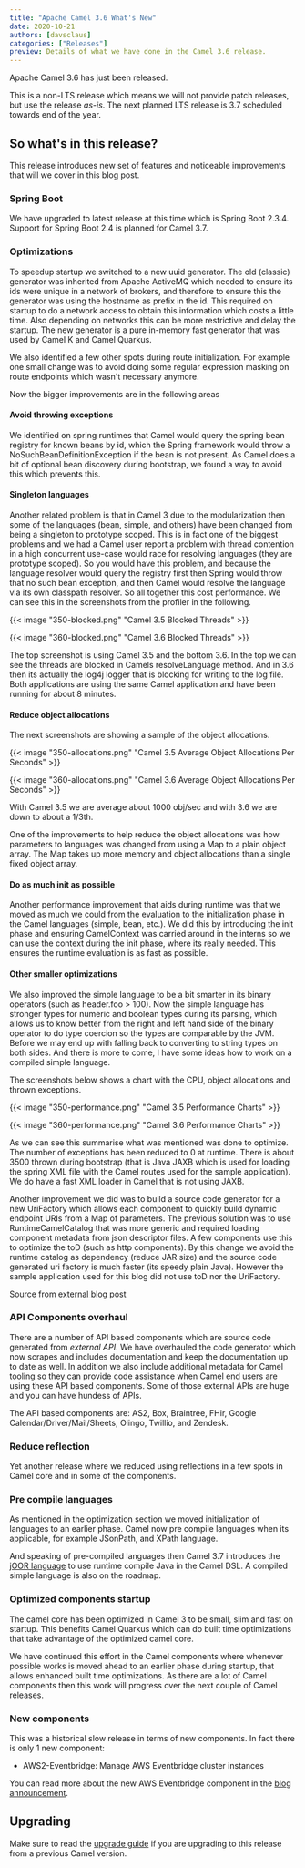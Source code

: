 ```yaml
---
title: "Apache Camel 3.6 What's New"
date: 2020-10-21
authors: [davsclaus]
categories: ["Releases"]
preview: Details of what we have done in the Camel 3.6 release.
---
```


Apache Camel 3.6 has just been released.

This is a non-LTS release which means we will not provide patch releases, but use the release _as-is_.
The next planned LTS release is 3.7 scheduled towards end of the year.


## So what's in this release?

This release introduces new set of features and noticeable improvements that will we cover in this blog post.


### Spring Boot

We have upgraded to latest release at this time which is Spring Boot 2.3.4.
Support for Spring Boot 2.4 is planned for Camel 3.7.


### Optimizations

To speedup startup we switched to a new uuid generator. The old (classic) generator was inherited from Apache ActiveMQ which needed to ensure its ids were unique in a network of brokers, and therefore to ensure this the generator was using the hostname as prefix in the id. This required on startup to do a network access to obtain this information which costs a little time. Also depending on networks this can be more restrictive and delay the startup. The new generator is a pure in-memory fast generator that was used by Camel K and Camel Quarkus.

We also identified a few other spots during route initialization. For example one small change was to avoid doing some regular expression masking on route endpoints which wasn't necessary anymore.

Now the bigger improvements are in the following areas

#### Avoid throwing exceptions

We identified on spring runtimes that Camel would query the spring bean registry for known beans by id, which the Spring framework would throw a NoSuchBeanDefinitionException if the bean is not present. As Camel does a bit of optional bean discovery during bootstrap, we found a way to avoid this which prevents this.

#### Singleton languages

Another related problem is that in Camel 3 due to the modularization then some of the languages (bean, simple, and others) have been changed from being a singleton to prototype scoped. This is in fact one of the biggest problems and we had a Camel user report a problem with thread contention in a high concurrent use-case would race for resolving languages (they are prototype scoped). So you would have this problem, and because the language resolver would query the registry first then Spring would throw that no such bean exception, and then Camel would resolve the language via its own classpath resolver. So all together this cost performance. We can see this in the screenshots from the profiler in the following.

{{< image "350-blocked.png" "Camel 3.5 Blocked Threads" >}}

{{< image "360-blocked.png" "Camel 3.6 Blocked Threads" >}}

The top screenshot is using Camel 3.5 and the bottom 3.6. In the top we can see the threads are blocked in Camels resolveLanguage method. And in 3.6 then its actually the log4j logger that is blocking for writing to the log file. Both applications are using the same Camel application and have been running for about 8 minutes.

#### Reduce object allocations

The next screenshots are showing a sample of the object allocations.

{{< image "350-allocations.png" "Camel 3.5 Average Object Allocations Per Seconds" >}}

{{< image "360-allocations.png" "Camel 3.6 Average Object Allocations Per Seconds" >}}


With Camel 3.5 we are average about 1000 obj/sec and with 3.6 we are down to about a 1/3th.

One of the improvements to help reduce the object allocations was how parameters to languages was changed from using a Map to a plain object array. The Map takes up more memory and object allocations than a single fixed object array. 

#### Do as much init as possible

Another performance improvement that aids during runtime was that we moved as much we could from the evaluation to the initialization phase in the Camel languages (simple, bean, etc.). We did this by introducing the init phase and ensuring CamelContext was carried around in the interns so we can use the context during the init phase, where its really needed. This ensures the runtime evaluation is as fast as possible.

#### Other smaller optimizations

We also improved the simple language to be a bit smarter in its binary operators (such as header.foo > 100). Now the simple language has stronger types for numeric and boolean types during its parsing, which allows us to know better from the right and left hand side of the binary operator to do type coercion so the types are comparable by the JVM. Before we may end up with falling back to converting to string types on both sides. And there is more to come, I have some ideas how to work on a compiled simple language.

The screenshots below shows a chart with the CPU, object allocations and thrown exceptions.

{{< image "350-performance.png" "Camel 3.5 Performance Charts" >}}

{{< image "360-performance.png" "Camel 3.6 Performance Charts" >}}


As we can see this summarise what was mentioned was done to optimize. The number of exceptions has been reduced to 0 at runtime. There is about 3500 thrown during bootstrap (that is Java JAXB which is used for loading the spring XML file with the Camel routes used for the sample application). We do have a fast XML loader in Camel that is not using JAXB.

Another improvement we did was to build a source code generator for a new UriFactory which allows each component to quickly build dynamic endpoint URIs from a Map of parameters. The previous solution was to use RuntimeCamelCatalog that was more generic and required loading component metadata from json descriptor files. A few components use this to optimize the toD (such as http components). By this change we avoid the runtime catalog as dependency (reduce JAR size) and the source code generated uri factory is much faster (its speedy plain Java). However the sample application used for this blog did not use toD nor the UriFactory.

Source from [external blog post](http://www.davsclaus.com/2020/10/apache-camel-36-more-camel-core.html)


### API Components overhaul

There are a number of API based components which are source code generated from _external API_. We have overhauled
the code generator which now scrapes and includes documentation and keep the documentation up to date as well.
In addition we also include additional metadata for Camel tooling so they can provide code assistance when Camel
end users are using these API based components. Some of those external APIs are huge and you can have hundess of APIs.

The API based components are: AS2, Box, Braintree, FHir, Google Calendar/Driver/Mail/Sheets, Olingo, Twillio, and Zendesk.


### Reduce reflection

Yet another release where we reduced using reflections in a few spots in Camel core and in some of the components.


### Pre compile languages

As mentioned in the optimization section we moved initialization of languages to an earlier phase.
Camel now pre compile languages when its applicable, for example JSonPath, and XPath language.

And speaking of pre-compiled languages then Camel 3.7 introduces the [jOOR language](https://camel.apache.org/components/latest/languages/joor-language.html)
to use runtime compile Java in the Camel DSL. A compiled simple language is also on the roadmap.


### Optimized components startup

The camel core has been optimized in Camel 3 to be small, slim and fast on startup. This benefits Camel Quarkus which
can do built time optimizations that take advantage of the optimized camel core.

We have continued this effort in the Camel components where whenever possible works is moved ahead
to an earlier phase during startup, that allows enhanced built time optimizations. As there are a lot of Camel
components then this work will progress over the next couple of Camel releases.


### New components

This was a historical slow release in terms of new components. In fact there is only 1 new component:

- AWS2-Eventbridge: Manage AWS Eventbridge cluster instances

You can read more about the new AWS Eventbridge component
in the [blog announcement](https://camel.apache.org/blog/2020/10/camel-aws2-eventbridge-intro/). 


## Upgrading

Make sure to read the [upgrade guide](https://camel.apache.org/manual/latest/camel-3x-upgrade-guide-3_6.html) if you
are upgrading to this release from a previous Camel version.
